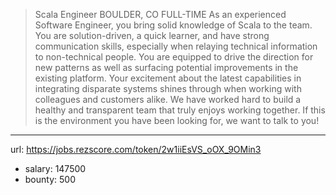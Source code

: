 >Scala Engineer
>BOULDER, CO
>FULL-TIME
>As an experienced Software Engineer, you bring solid knowledge of Scala to the team.  You are solution-driven, a quick learner, and have strong communication skills, especially when relaying technical information to non-technical people.  You are equipped to drive the direction for new patterns as well as surfacing potential improvements in the existing platform. Your excitement about the latest capabilities in integrating disparate systems shines through when working with colleagues and customers alike.  We have worked hard to build a healthy and transparent team that truly enjoys working together.  If this is the environment you have been looking for, we want to talk to you!
>
------
url: https://jobs.rezscore.com/token/2w1iiEsVS_oOX_9OMin3
- salary: 147500
- bounty: 500
